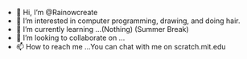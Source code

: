 - 👋 Hi, I’m @Rainowcreate
- 👀 I’m interested in computer programming, drawing, and doing hair.
- 🌱 I’m currently learning ...(Nothing) (Summer Break)
- 💞️ I’m looking to collaborate on ...
- 📫 How to reach me ...You can chat with me on scratch.mit.edu

<!---
Rainowcreate/Rainowcreate is a ✨ special ✨ repository because its `README.md` (this file) appears on your GitHub profile.
You can click the Preview link to take a look at your changes.
--->
